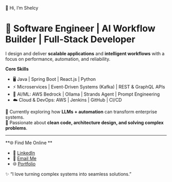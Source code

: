👋 Hi, I’m Shelcy

# 🚀 Software Engineer | AI Workflow Builder | Full-Stack Developer

I design and deliver **scalable applications** and **intelligent workflows** with a focus on performance, automation, and reliability.  

**Core Skills**  
- 🖥️ Java | Spring Boot | React.js | Python  
- ⚡ Microservices | Event-Driven Systems (Kafka) | REST & GraphQL APIs  
- 🤖 AI/ML: AWS Bedrock | Ollama | Strands Agent | Prompt Engineering  
- ☁️ Cloud & DevOps: AWS | Jenkins | GitHub | CI/CD  

🌱 Currently exploring how **LLMs + automation** can transform enterprise systems.  
📌 Passionate about **clean code, architecture design, and solving complex problems**.  

---

 **🌐 Find Me Online  **  

- 💼 [LinkedIn](https://www.linkedin.com/in/shelcygovada1704) 
- 📧 [Email Me](mailto:shelcygovada44@gmail.com)  
- 🌐 [Portfolio](https://yourportfolio.com)  


✨ “I love turning complex systems into seamless solutions.”
